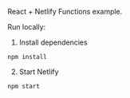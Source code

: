 React + Netlify Functions example.

Run locally:

1. Install dependencies

```
npm install
```

2. Start Netlify 

```
npm start
```


